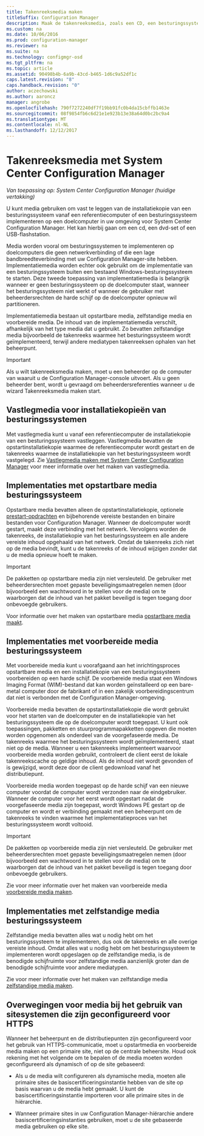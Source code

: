 ```yaml
---
title: Takenreeksmedia maken
titleSuffix: Configuration Manager
description: Maak de takenreeksmedia, zoals een CD, een besturingssysteem implementeren op een doelcomputer in uw Configuration Manager-omgeving.
ms.custom: na
ms.date: 10/06/2016
ms.prod: configuration-manager
ms.reviewer: na
ms.suite: na
ms.technology: configmgr-osd
ms.tgt_pltfrm: na
ms.topic: article
ms.assetid: 90498b4b-6a9b-43cd-b465-1d6c9a52df1c
caps.latest.revision: "8"
caps.handback.revision: "0"
author: aczechowski
ms.author: aaroncz
manager: angrobe
ms.openlocfilehash: 790f7272240df7f19bb91fc0b4da15cbffb1463e
ms.sourcegitcommit: 08f9854fb6c6d21e1e923b13e38a64d0bc2bc9a4
ms.translationtype: MT
ms.contentlocale: nl-NL
ms.lasthandoff: 12/12/2017
---
```

# <a name="create-task-sequence-media-with-system-center-configuration-manager"></a>Takenreeksmedia met System Center Configuration Manager

*Van toepassing op: System Center Configuration Manager (huidige vertakking)*

U kunt media gebruiken om vast te leggen van de installatiekopie van een besturingssysteem vanaf een referentiecomputer of een besturingssysteem implementeren op een doelcomputer in uw omgeving voor System Center Configuration Manager. Het kan hierbij gaan om een cd, een dvd-set of een USB-flashstation.  

 Media worden vooral om besturingssystemen te implementeren op doelcomputers die geen netwerkverbinding of die een lage bandbreedteverbinding met uw Configuration Manager-site hebben. Implementatiemedia worden echter ook gebruikt om de implementatie van een besturingssysteem buiten een bestaand Windows-besturingssysteem te starten. Deze tweede toepassing van implementatiemedia is belangrijk wanneer er geen besturingssysteem op de doelcomputer staat, wanneer het besturingssysteem niet werkt of wanneer de gebruiker met beheerdersrechten de harde schijf op de doelcomputer opnieuw wil partitioneren.  

 Implementatiemedia bestaan uit opstartbare media, zelfstandige media en voorbereide media. De inhoud van de implementatiemedia verschilt, afhankelijk van het type media dat u gebruikt. Zo bevatten zelfstandige media bijvoorbeeld de takenreeks waarmee het besturingssysteem wordt geïmplementeerd, terwijl andere mediatypen takenreeksen ophalen van het beheerpunt.  

> [!IMPORTANT]  
>  Als u wilt takenreeksmedia maken, moet u een beheerder op de computer van waaruit u de Configuration Manager-console uitvoert. Als u geen beheerder bent, wordt u gevraagd om beheerdersreferenties wanneer u de wizard Takenreeksmedia maken start.  

##  <a name="BKMK_PlanCaptureMedia"></a>Vastlegmedia voor installatiekopieën van besturingssystemen  
 Met vastlegmedia kunt u vanaf een referentiecomputer de installatiekopie van een besturingssysteem vastleggen. Vastlegmedia bevatten de opstartinstallatiekopie waarmee de referentiecomputer wordt gestart en de takenreeks waarmee de installatiekopie van het besturingssysteem wordt vastgelegd. Zie [Vastlegmedia maken met System Center Configuration Manager](create-capture-media.md) voor meer informatie over het maken van vastlegmedia.  

##  <a name="BKMK_PlanBootableMedia"></a>Implementaties met opstartbare media besturingssysteem  
 Opstartbare media bevatten alleen de opstartinstallatiekopie, optionele [prestart-opdrachten](../understand/prestart-commands-for-task-sequence-media.md) en bijbehorende vereiste bestanden en binaire bestanden voor Configuration Manager. Wanneer de doelcomputer wordt gestart, maakt deze verbinding met het netwerk. Vervolgens worden de takenreeks, de installatiekopie van het besturingssysteem en alle andere vereiste inhoud opgehaald van het netwerk. Omdat de takenreeks zich niet op de media bevindt, kunt u de takenreeks of de inhoud wijzigen zonder dat u de media opnieuw hoeft te maken.  

> [!IMPORTANT]  
>  De pakketten op opstartbare media zijn niet versleuteld. De gebruiker met beheerdersrechten moet gepaste beveiligingsmaatregelen nemen (door bijvoorbeeld een wachtwoord in te stellen voor de media) om te waarborgen dat de inhoud van het pakket beveiligd is tegen toegang door onbevoegde gebruikers.  

 Voor informatie over het maken van opstartbare media [opstartbare media maakt](create-bootable-media.md).  

##  <a name="BKMK_PlanPrestagedMedia"></a>Implementaties met voorbereide media besturingssysteem  
 Met voorbereide media kunt u voorafgaand aan het inrichtingsproces opstartbare media en een installatiekopie van een besturingssysteem voorbereiden op een harde schijf. De voorbereide media staat een Windows Imaging Format (WIM)-bestand dat kan worden geïnstalleerd op een bare-metal computer door de fabrikant of in een zakelijk voorbereidingscentrum dat niet is verbonden met de Configuration Manager-omgeving.  

 Voorbereide media bevatten de opstartinstallatiekopie die wordt gebruikt voor het starten van de doelcomputer en de installatiekopie van het besturingssysteem die op de doelcomputer wordt toegepast. U kunt ook toepassingen, pakketten en stuurprogrammapakketten opgeven die moeten worden opgenomen als onderdeel van de voorgefaseerde media. De takenreeks waarmee het besturingssysteem wordt geïmplementeerd, staat niet op de media. Wanneer u een takenreeks implementeert waarvoor voorbereide media worden gebruikt, controleert de client eerst de lokale takenreekscache op geldige inhoud. Als de inhoud niet wordt gevonden of is gewijzigd, wordt deze door de client gedownload vanaf het distributiepunt.  

 Voorbereide media worden toegepast op de harde schijf van een nieuwe computer voordat de computer wordt verzonden naar de eindgebruiker. Wanneer de computer voor het eerst wordt opgestart nadat de voorgefaseerde media zijn toegepast, wordt Windows PE gestart op de computer en wordt er verbinding gemaakt met een beheerpunt om de takenreeks te vinden waarmee het implementatieproces van het besturingssysteem wordt voltooid.  

> [!IMPORTANT]  
>  De pakketten op voorbereide media zijn niet versleuteld. De gebruiker met beheerdersrechten moet gepaste beveiligingsmaatregelen nemen (door bijvoorbeeld een wachtwoord in te stellen voor de media) om te waarborgen dat de inhoud van het pakket beveiligd is tegen toegang door onbevoegde gebruikers.  

 Zie voor meer informatie over het maken van voorbereide media [voorbereide media maken](create-prestaged-media.md).  

##  <a name="BKMK_PlanStandaloneMedia"></a>Implementaties met zelfstandige media besturingssysteem  
 Zelfstandige media bevatten alles wat u nodig hebt om het besturingssysteem te implementeren, dus ook de takenreeks en alle overige vereiste inhoud. Omdat alles wat u nodig hebt om het besturingssysteem te implementeren wordt opgeslagen op de zelfstandige media, is de benodigde schijfruimte voor zelfstandige media aanzienlijk groter dan de benodigde schijfruimte voor andere mediatypen.  

 Zie voor meer informatie over het maken van zelfstandige media [zelfstandige media maken](create-stand-alone-media.md).  

## <a name="media-considerations-when-using-site-systems-configured-for-https"></a>Overwegingen voor media bij het gebruik van sitesystemen die zijn geconfigureerd voor HTTPS  
 Wanneer het beheerpunt en de distributiepunten zijn geconfigureerd voor het gebruik van HTTPS-communicatie, moet u opstartmedia en voorbereide media maken op een primaire site, niet op de centrale beheersite. Houd ook rekening met het volgende om te bepalen of de media moeten worden geconfigureerd als dynamisch of op de site gebaseerd:  

-   Als u de media wilt configureren als dynamische media, moeten alle primaire sites de basiscertificeringsinstantie hebben van de site op basis waarvan u de media hebt gemaakt. U kunt de basiscertificeringsinstantie importeren voor alle primaire sites in de hiërarchie.  

-   Wanneer primaire sites in uw Configuration Manager-hiërarchie andere basiscertificeringsinstanties gebruiken, moet u de site gebaseerde media gebruiken op elke site.  
